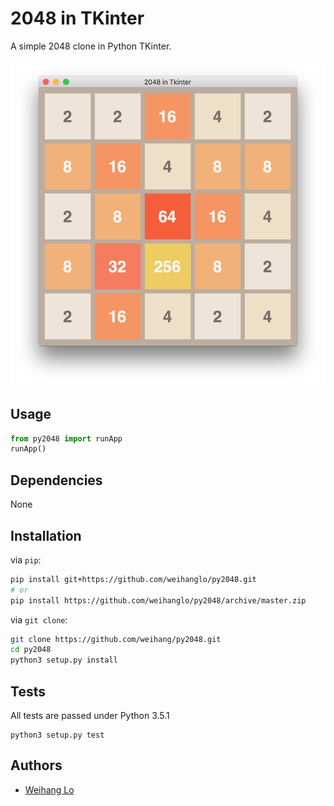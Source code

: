 2048 in TKinter
===============
A simple 2048 clone in Python TKinter.

![demo](demo.png)

## Usage

```python
from py2048 import runApp
runApp()
```

## Dependencies

None

## Installation

via `pip`:
```bash
pip install git+https://github.com/weihanglo/py2048.git
# or
pip install https://github.com/weihanglo/py2048/archive/master.zip
```

via `git clone`:
```bash
git clone https://github.com/weihang/py2048.git
cd py2048
python3 setup.py install
```

## Tests

All tests are passed under Python 3.5.1
```
python3 setup.py test
```

## Authors

- [Weihang Lo](https://github.com/weihanglo)
